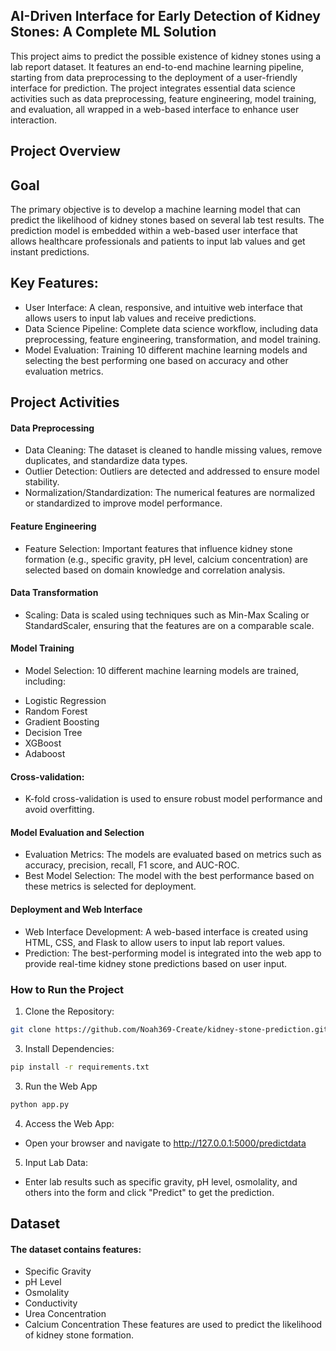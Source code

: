 ## AI-Driven Interface for Early Detection of Kidney Stones: A Complete ML Solution
This project aims to predict the possible existence of kidney stones using a lab report dataset. It features an end-to-end machine learning pipeline, starting from data preprocessing to the deployment of a user-friendly interface for prediction. The project integrates essential data science activities such as data preprocessing, feature engineering, model training, and evaluation, all wrapped in a web-based interface to enhance user interaction.
## Project Overview
## Goal
The primary objective is to develop a machine learning model that can predict the likelihood of kidney stones based on several lab test results. The prediction model is embedded within a web-based user interface that allows healthcare professionals and patients to input lab values and get instant predictions.
## Key Features:
* User Interface: A clean, responsive, and intuitive web interface that allows users to input lab values and receive predictions.
* Data Science Pipeline: Complete data science workflow, including data preprocessing, feature engineering, transformation, and model training.
* Model Evaluation: Training 10 different machine learning models and selecting the best performing one based on accuracy and other evaluation metrics.
## Project Activities
#### Data Preprocessing
* Data Cleaning: The dataset is cleaned to handle missing values, remove duplicates, and standardize data types.
* Outlier Detection: Outliers are detected and addressed to ensure model stability.
* Normalization/Standardization: The numerical features are normalized or standardized to improve model performance.
#### Feature Engineering
* Feature Selection: Important features that influence kidney stone formation (e.g., specific gravity, pH level, calcium concentration) are selected based on domain knowledge and correlation analysis.
#### Data Transformation
* Scaling: Data is scaled using techniques such as Min-Max Scaling or StandardScaler, ensuring that the features are on a comparable scale.

#### Model Training
* Model Selection: 10 different machine learning models are trained, including:
- Logistic Regression
- Random Forest
- Gradient Boosting
- Decision Tree
- XGBoost
- Adaboost
#### Cross-validation: 
- K-fold cross-validation is used to ensure robust model performance and avoid overfitting.
#### Model Evaluation and Selection
- Evaluation Metrics: The models are evaluated based on metrics such as accuracy, precision, recall, F1 score, and AUC-ROC.
- Best Model Selection: The model with the best performance based on these metrics is selected for deployment.
#### Deployment and Web Interface
- Web Interface Development: A web-based interface is created using HTML, CSS, and Flask to allow users to input lab report values.
- Prediction: The best-performing model is integrated into the web app to provide real-time kidney stone predictions based on user input.
### How to Run the Project
1. Clone the Repository:
```bash
git clone https://github.com/Noah369-Create/kidney-stone-prediction.git cd kidney-stone-prediction
```
3. Install Dependencies:
```bash 
pip install -r requirements.txt
```
3. Run the Web App
```bash
python app.py
```
4. Access the Web App: 
- Open your browser and navigate to http://127.0.0.1:5000/predictdata
5. Input Lab Data: 
- Enter lab results such as specific gravity, pH level, osmolality, and others into the form and click "Predict" to get the prediction.
## Dataset
#### The dataset contains features:
- Specific Gravity
- pH Level
- Osmolality
- Conductivity
- Urea Concentration
- Calcium Concentration
These features are used to predict the likelihood of kidney stone formation.

